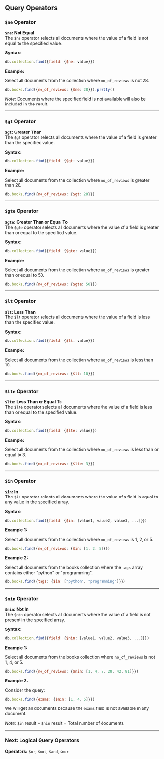 ## Query Operators

### `$ne` Operator

**`$ne`: Not Equal**  
The `$ne` operator selects all documents where the value of a field is not equal to the specified value.

**Syntax:**

```javascript
db.collection.find({field: {$ne: value}})
```

**Example:**

Select all documents from the collection where `no_of_reviews` is not 28.

```javascript
db.books.find({no_of_reviews: {$ne: 28}}).pretty()
```

*Note:* Documents where the specified field is not available will also be included in the result.

---

### `$gt` Operator

**`$gt`: Greater Than**  
The `$gt` operator selects all documents where the value of a field is greater than the specified value.

**Syntax:**

```javascript
db.collection.find({field: {$gt: value}})
```

**Example:**

Select all documents from the collection where `no_of_reviews` is greater than 28.

```javascript
db.books.find({no_of_reviews: {$gt: 28}})
```

---

### `$gte` Operator

**`$gte`: Greater Than or Equal To**  
The `$gte` operator selects all documents where the value of a field is greater than or equal to the specified value.

**Syntax:**

```javascript
db.collection.find({field: {$gte: value}})
```

**Example:**

Select all documents from the collection where `no_of_reviews` is greater than or equal to 50.

```javascript
db.books.find({no_of_reviews: {$gte: 50}})
```

---

### `$lt` Operator

**`$lt`: Less Than**  
The `$lt` operator selects all documents where the value of a field is less than the specified value.

**Syntax:**

```javascript
db.collection.find({field: {$lt: value}})
```

**Example:**

Select all documents from the collection where `no_of_reviews` is less than 10.

```javascript
db.books.find({no_of_reviews: {$lt: 10}})
```

---

### `$lte` Operator

**`$lte`: Less Than or Equal To**  
The `$lte` operator selects all documents where the value of a field is less than or equal to the specified value.

**Syntax:**

```javascript
db.collection.find({field: {$lte: value}})
```

**Example:**

Select all documents from the collection where `no_of_reviews` is less than or equal to 3.

```javascript
db.books.find({no_of_reviews: {$lte: 3}})
```

---

### `$in` Operator

**`$in`: In**  
The `$in` operator selects all documents where the value of a field is equal to any value in the specified array.

**Syntax:**

```javascript
db.collection.find({field: {$in: [value1, value2, value3, ...]}})
```

**Example 1:**

Select all documents from the collection where `no_of_reviews` is 1, 2, or 5.

```javascript
db.books.find({no_of_reviews: {$in: [1, 2, 5]}})
```

**Example 2:**

Select all documents from the books collection where the `tags` array contains either "python" or "programming".

```javascript
db.books.find({tags: {$in: ["python", "programming"]}})
```

---

### `$nin` Operator

**`$nin`: Not In**  
The `$nin` operator selects all documents where the value of a field is not present in the specified array.

**Syntax:**

```javascript
db.collection.find({field: {$nin: [value1, value2, value3, ...]}})
```

**Example 1:**

Select all documents from the books collection where `no_of_reviews` is not 1, 4, or 5.

```javascript
db.books.find({no_of_reviews: {$nin: [1, 4, 5, 28, 42, 81]}})
```

**Example 2:**

Consider the query:

```javascript
db.books.find({exams: {$nin: [1, 4, 5]}})
```

We will get all documents because the `exams` field is not available in any document.

*Note:* `$in` result + `$nin` result = Total number of documents.

---

### Next: Logical Query Operators

**Operators:** `$or`, `$not`, `$and`, `$nor`